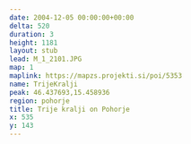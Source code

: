 ```yaml
---
date: 2004-12-05 00:00:00+00:00
delta: 520
duration: 3
height: 1181
layout: stub
lead: M_1_2101.JPG
map: 1
maplink: https://mapzs.projekti.si/poi/5353
name: TrijeKralji
peak: 46.437693,15.458936
region: pohorje
title: Trije kralji on Pohorje
x: 535
y: 143
---
```

